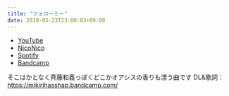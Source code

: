 ```yaml
---
title: "フォローミー"
date: 2019-05-23T23:00:03+09:00
---
```


- [YouTube](https://www.youtube.com/watch?Gu8Gn6vg4-w)
- [NicoNico](https://nico.ms/sm35165481)
- [Spotify](https://open.spotify.com/track/2QF0Cbv39HPEAX8kZS4sEt)
- [Bandcamp](https://mikirihasshap.bandcamp.com/track/--122)

そこはかとなく斉藤和義っぽくどこかオアシスの香りも漂う曲です DL&歌詞：https://mikirihasshap.bandcamp.com/